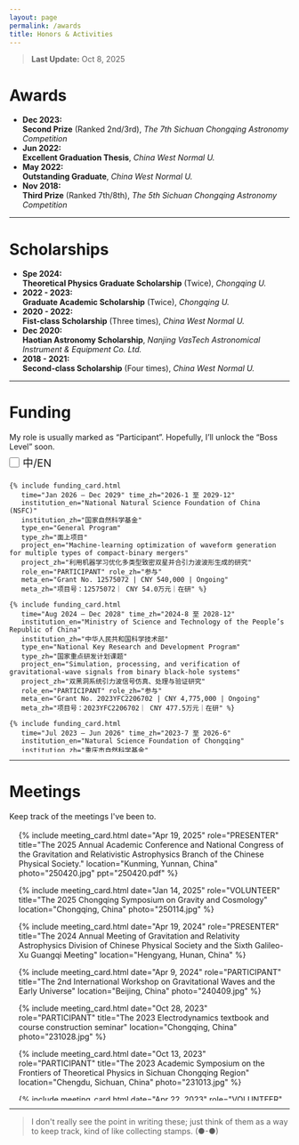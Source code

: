 ```yaml
---
layout: page
permalink: /awards
title: Honors & Activities
---
```


> **Last Update:** Oct 8, 2025

# Awards

-  **Dec 2023:**  
  **Second Prize** (Ranked 2nd/3rd), *The 7th Sichuan Chongqing Astronomy Competition*
-  **Jun 2022:**  
  **Excellent Graduation Thesis**, *China West Normal U.*
-  **May 2022:**  
  **Outstanding Graduate**, *China West Normal U.*
-  **Nov 2018:**  
  **Third Prize** (Ranked 7th/8th),  *The 5th Sichuan Chongqing Astronomy Competition* 

---

# Scholarships

-  **Spe 2024:**  
  **Theoretical Physics Graduate Scholarship** (Twice), *Chongqing U.*
-  **2022 - 2023:**  
  **Graduate Academic Scholarship** (Twice), *Chongqing U.*
-  **2020 - 2022:**  
  **Fist-class Scholarship** (Three times), *China West Normal U.* 
-  **Dec 2020:**  
  **Haotian Astronomy Scholarship**, *Nanjing VasTech Astronomical Instrument & Equipment Co. Ltd.*
-  **2018 - 2021:**  
  **Second-class Scholarship** (Four times), *China West Normal U.* 

---

# Funding


<p style="margin-bottom: 6px;">
  My role is usually marked as “Participant”. Hopefully, I’ll unlock the “Boss Level” soon.
</p>

<!-- 复选框风格按钮：未选=英文；选中=中文 -->
<div class="checkbox-container" style="margin: 6px 0 8px;">
  <input type="checkbox" id="funding-lang-cn" aria-label="Show Chinese">
  <label for="funding-lang-cn">中/EN</label>
</div>

<!-- 局部作用域容器：仅影响这里 -->
<div id="funding-block" data-lang="en" style="height: 500px; overflow-y: scroll; border: 0px solid #ccc; padding: 0 10px 0 0;">
  <ul style="margin: 0; padding-left: 0em;">

    {% include funding_card.html
       time="Jan 2026 – Dec 2029" time_zh="2026-1 至 2029-12"
       institution_en="National Natural Science Foundation of China (NSFC)"
       institution_zh="国家自然科学基金"
       type_en="General Program"
       type_zh="面上项目"
       project_en="Machine-learning optimization of waveform generation for multiple types of compact-binary mergers"
       project_zh="利用机器学习优化多类型致密双星并合引力波波形生成的研究"
       role_en="PARTICIPANT" role_zh="参与"
       meta_en="Grant No. 12575072 | CNY 540,000 | Ongoing"
       meta_zh="项目号：12575072｜ CNY 54.0万元｜在研" %}

    {% include funding_card.html
       time="Aug 2024 – Dec 2028" time_zh="2024-8 至 2028-12"
       institution_en="Ministry of Science and Technology of the People’s Republic of China"
       institution_zh="中华人民共和国科学技术部"
       type_en="National Key Research and Development Program"
       type_zh="国家重点研发计划课题"
       project_en="Simulation, processing, and verification of gravitational-wave signals from binary black-hole systems"
       project_zh="双黑洞系统引力波信号仿真、处理与验证研究"
       role_en="PARTICIPANT" role_zh="参与"
       meta_en="Grant No. 2023YFC2206702 | CNY 4,775,000 | Ongoing"
       meta_zh="项目号：2023YFC2206702｜ CNY 477.5万元｜在研" %}

    {% include funding_card.html
       time="Jul 2023 – Jun 2026" time_zh="2023-7 至 2026-6"
       institution_en="Natural Science Foundation of Chongqing"
       institution_zh="重庆市自然科学基金"
       type_en="General Program"
       type_zh="面上项目"
       project_en="Joint observation of the cosmic-string stochastic gravitational-wave background with space-based detectors"
       project_zh="利用空间引力波探测器联合观测宇宙弦随机引力波背景的研究"
       role_en="PARTICIPANT" role_zh="参与"
       meta_en="Grant No. CSTB2023NSCQ-MSX0103 | CNY 50,000 | Ongoing"
       meta_zh="项目号：CSTB2023NSCQ-MSX0103｜ CNY 5.0万元｜在研" %}

    {% include funding_card.html
       time="Jan 2022 – Sep 2026" time_zh="2022-01 至 2026-09"
       institution_en="Ministry of Science and Technology of the People’s Republic of China"
       institution_zh="中华人民共和国科学技术部"
       type_en="National Key Research and Development Program"
       type_zh="国家重点研发计划课题"
       project_en="Characteristics and signal identification of novel gravitational-wave sources (e.g., cosmic strings) and their stochastic backgrounds"
       project_zh="宇宙弦等新颖引力波源与随机引力波背景的特征和信号识别研究"
       role_en="PARTICIPANT" role_zh="参与"
       meta_en="Grant No. 2021YFC2203004 | CNY 4,400,000 | Ongoing"
       meta_zh="项目号：2021YFC2203004｜ CNY 440.0万元｜在研" %}

  </ul>
</div>

<style>
  /* 复选框样式（按你提供的） */
  .checkbox-container {
    font-size: 19px;
    display: flex;
    align-items: center;
  }
  #funding-lang-cn {
    width: 18px;
    height: 18px;
    margin: 0 6px 0 0;
    accent-color: #36a2eb;
  }
  #funding-lang-cn + label {
    vertical-align: middle;
  }

  /* —— 语言切换：仅作用于 #funding-block —— */
  #funding-block .lang-en { display: inline; }
  #funding-block .lang-zh { display: none; }

  /* 勾选中文时：用 data-lang 切换，增加优先级并加 !important 防止后加载样式干扰 */
  #funding-block[data-lang="zh"] .lang-en { display: none !important; }
  #funding-block[data-lang="zh"] .lang-zh { display: inline !important; }
</style>

<script>
  (function () {
    const checkbox = document.getElementById('funding-lang-cn');
    const block = document.getElementById('funding-block');

    // 默认英文：data-lang="en"
    checkbox.addEventListener('change', function () {
      block.setAttribute('data-lang', checkbox.checked ? 'zh' : 'en');
    });
  })();
</script>

---

# Meetings

<p style="margin-bottom: 3px;">
  Keep track of the meetings I've been to.
</p>

<div style="height: 500px; overflow-y: scroll; border: 0px solid #ccc; padding: 0 10px 0 0;">
  <ul style="margin: 0; padding-left: 1.2em;">

  {% include meeting_card.html 
  date="Apr 19, 2025" 
  role="PRESENTER" 
  title="The 2025 Annual Academic Conference and National Congress of the Gravitation and Relativistic Astrophysics Branch of the Chinese Physical Society." 
  location="Kunming, Yunnan, China" 
  photo="250420.jpg"
  ppt="250420.pdf" %}

  {% include meeting_card.html 
  date="Jan 14, 2025" 
  role="VOLUNTEER" 
  title="The 2025 Chongqing Symposium on Gravity and Cosmology" 
  location="Chongqing, China" 
  photo="250114.jpg" %}
  
  <!-- {% include meeting_card.html 
  date="Apr 19, 2024" 
  role="PRESENTER" 
  title="The 2024 Annual Meeting of Gravitation and Relativity Astrophysics Division of Chinese Physical Society and the Sixth Galileo-Xu Guangqi Meeting" 
  location="Hengyang, Hunan, China" 
  photo="240419.jpg" 
  ppt="240419.pdf" %} -->

  {% include meeting_card.html 
  date="Apr 19, 2024" 
  role="PRESENTER" 
  title="The 2024 Annual Meeting of Gravitation and Relativity Astrophysics Division of Chinese Physical Society and the Sixth Galileo-Xu Guangqi Meeting" 
  location="Hengyang, Hunan, China" %}
  
  {% include meeting_card.html 
  date="Apr 9, 2024" 
  role="PARTICIPANT" 
  title="The 2nd International Workshop on Gravitational Waves and the Early Universe" 
  location="Beijing, China" 
  photo="240409.jpg" %}

  {% include meeting_card.html 
  date="Oct 28, 2023" 
  role="PARTICIPANT" 
  title="The 2023 Electrodynamics textbook and course construction seminar" 
  location="Chongqing, China" 
  photo="231028.jpg" %}

  {% include meeting_card.html 
  date="Oct 13, 2023" 
  role="PARTICIPANT" 
  title="The 2023 Academic Symposium on the Frontiers of Theoretical Physics in Sichuan Chongqing Region" 
  location="Chengdu, Sichuan, China" 
  photo="231013.jpg" %}

  {% include meeting_card.html 
  date="Apr 22, 2023" 
  role="VOLUNTEER" 
  title="The 2023 Annual Meeting of the Chinese Physical Society, Division of Gravitation and Relativity Astrophysics" 
  location="Chongqing, China" %}

  {% include meeting_card.html 
  date="Apr 21, 2023" 
  role="VOLUNTEER" 
  title="Template Library and Signal Recognition Technology for Space Gravitational Wave Detection 2022 Annual Progress Conference" 
  location="Chongqing, China" %}

  {% include meeting_card.html 
  date="Apr 1, 2023" 
  role="PARTICIPANT" 
  title="Chongqing Theoretical Physics Frontier Academic Seminar" 
  location="Chongqing, China" 
  photo="230401.jpg" %}

</ul>
</div>

---

> I don't really see the point in writing these; just think of them as a way to keep track, kind of like collecting stamps. (●-●)
